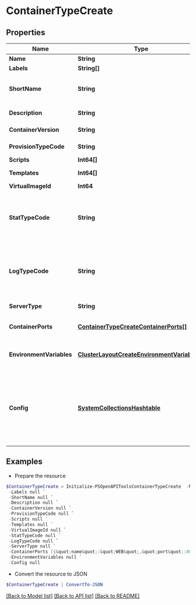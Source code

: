 # ContainerTypeCreate
## Properties

Name | Type | Description | Notes
------------ | ------------- | ------------- | -------------
**Name** | **String** | Node type name | 
**Labels** | **String[]** |  | [optional] 
**ShortName** | **String** | The short name is a name with no spaces used for display in your container list. | 
**Description** | **String** | Node type description | [optional] 
**ContainerVersion** | **String** | Version of the node type | 
**ProvisionTypeCode** | **String** | Provision type code, eg. &#x60;amazon&#x60;, etc. | 
**Scripts** | **Int64[]** | Array of script IDs. | [optional] 
**Templates** | **Int64[]** | Array of file template IDs. | [optional] 
**VirtualImageId** | **Int64** | Virtual image ID | [optional] 
**StatTypeCode** | **String** | Stat type code.  Varies with node type, see Provision Types (customOptionTypes) for allowed values within selected type. | [optional] 
**LogTypeCode** | **String** | Log type code.  Varies with node type, see Provision Types (customOptionTypes) for allowed values within selected type. | [optional] 
**ServerType** | **String** | Server type.  Always pass &quot;&quot;vm&quot;&quot;. | [optional] 
**ContainerPorts** | [**ContainerTypeCreateContainerPorts[]**](ContainerTypeCreateContainerPorts.md) | List of exposed port definitions in the format NAME&#x3D;PORT|PROTOCOL | [optional] 
**EnvironmentVariables** | [**ClusterLayoutCreateEnvironmentVariables[]**](ClusterLayoutCreateEnvironmentVariables.md) | The environmentVariables parameter is array of env objects. | [optional] 
**Config** | [**SystemCollectionsHashtable**](.md) | Config object varies with node type.  If using docker, scvmm, ARM, hyperv, or cloudformation, look up provision type details (customOptionTypes) for information. | [optional] 

## Examples

- Prepare the resource
```powershell
$ContainerTypeCreate = Initialize-PSOpenAPIToolsContainerTypeCreate  -Name null `
 -Labels null `
 -ShortName null `
 -Description null `
 -ContainerVersion null `
 -ProvisionTypeCode null `
 -Scripts null `
 -Templates null `
 -VirtualImageId null `
 -StatTypeCode null `
 -LogTypeCode null `
 -ServerType null `
 -ContainerPorts [{&quot;name&quot;:&quot;WEB&quot;,&quot;port&quot;:80,&quot;loadBalanceProtocol&quot;:&quot;HTTP&quot;},{&quot;name&quot;:&quot;SECURE&quot;,&quot;port&quot;:443,&quot;loadBalanceProtocol&quot;:&quot;HTTPS&quot;}] `
 -EnvironmentVariables null `
 -Config null
```

- Convert the resource to JSON
```powershell
$ContainerTypeCreate | ConvertTo-JSON
```

[[Back to Model list]](../README.md#documentation-for-models) [[Back to API list]](../README.md#documentation-for-api-endpoints) [[Back to README]](../README.md)

